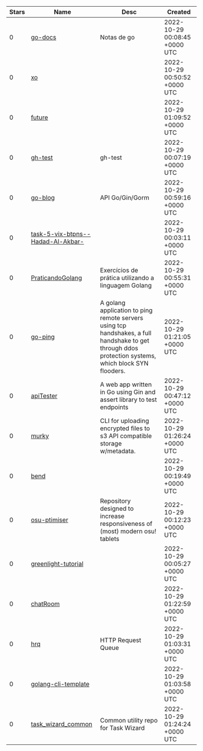 | Stars | Name | Desc | Created | 
| ----- | ------- | ------------- | ------------- |
| 0 | [go-docs](https://github.com/ivanvqz/go-docs) | Notas de go | 2022-10-29 00:08:45 +0000 UTC |
| 0 | [xo](https://github.com/reves/xo) |  | 2022-10-29 00:50:52 +0000 UTC |
| 0 | [future](https://github.com/sheikhrachel/future) |  | 2022-10-29 01:09:52 +0000 UTC |
| 0 | [gh-test](https://github.com/vilmibm/gh-test) | gh-test | 2022-10-29 00:07:19 +0000 UTC |
| 0 | [go-blog](https://github.com/rudolfoborges/go-blog) | API Go/Gin/Gorm | 2022-10-29 00:59:16 +0000 UTC |
| 0 | [task-5-vix-btpns--Hadad-Al-Akbar-](https://github.com/qweersq/task-5-vix-btpns--Hadad-Al-Akbar-) |  | 2022-10-29 00:03:11 +0000 UTC |
| 0 | [PraticandoGolang](https://github.com/DayaneRoson/PraticandoGolang) | Exercícios de prática utilizando a linguagem Golang | 2022-10-29 00:55:31 +0000 UTC |
| 0 | [go-ping](https://github.com/Gunni/go-ping) | A golang application to ping remote servers using tcp handshakes, a full handshake to get through ddos protection systems, which block SYN flooders. | 2022-10-29 01:21:05 +0000 UTC |
| 0 | [apiTester](https://github.com/carlosm27/apiTester) | A web app written in Go using Gin and assert library to test endpoints | 2022-10-29 00:47:12 +0000 UTC |
| 0 | [murky](https://github.com/justinrmiller/murky) | CLI for uploading encrypted files to s3 API compatible storage w/metadata. | 2022-10-29 01:26:24 +0000 UTC |
| 0 | [bend](https://github.com/nikiaprian/bend) |  | 2022-10-29 00:19:49 +0000 UTC |
| 0 | [osu-ptimiser](https://github.com/badln/osu-ptimiser) | Repository designed to increase responsiveness of (most) modern osu! tablets | 2022-10-29 00:12:23 +0000 UTC |
| 0 | [greenlight-tutorial](https://github.com/jtowe1/greenlight-tutorial) |  | 2022-10-29 00:05:27 +0000 UTC |
| 0 | [chatRoom](https://github.com/Mr-Zhaoy/chatRoom) |  | 2022-10-29 01:22:59 +0000 UTC |
| 0 | [hrq](https://github.com/mehmetgoren/hrq) | HTTP Request Queue | 2022-10-29 01:03:31 +0000 UTC |
| 0 | [golang-cli-template](https://github.com/justinrmiller/golang-cli-template) |  | 2022-10-29 01:03:58 +0000 UTC |
| 0 | [task_wizard_common](https://github.com/amthorn/task_wizard_common) | Common utility repo for Task Wizard | 2022-10-29 01:24:24 +0000 UTC |

